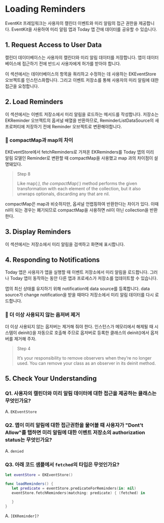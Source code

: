 # Loading Reminders

EventKit 프레임워크는 사용자의 캘린더 이벤트와 미리 알림의 접근 권한을 제공합니다. EventKit을 사용하여 미리 알림 앱과 Today 앱 간에 데이터를 공유할 수 있습니다.

## 1. Request Access to User Data

캘린더 데이터베이스는 사용자의 캘린더와 미리 알림 데이터를 저장합니다. 앱이 데이터베이스에 접근하기 전에 반드시 사용자에게 허가를 받아야 합니다.  
  
이 섹션에서는 데이터베이스의 항목을 쿼리하고 수정하는 데 사용하는 EKEventStore 오브젝트를 인스턴스화합니다. 그리고 이벤트 저장소를 통해 사용자의 미리 알림에 대한 접근을 요청합니다.

## 2. Load Reminders

이 섹션에서는 이벤트 저장소에서 미리 알림을 로드하는 메서드를 작성합니다. 저장소는 EKReminder 오브젝트의 옵셔널 배열을 반환하므로, ReminderListDataSource의 새 프로퍼티에 저장하기 전에 Reminder 오브젝트로 변환해야합니다.

### 📌 compactMap과 map의 차이

EKEventStore에서 fetchReminders로 가져온 EKReminders를 Today 앱의 미리 알림 모델인 Reminder로 변환할 때 compactMap을 사용했고 map 과의 차이점이 설명돼있다.

> Step 8  
>  
> Like map(_:), the compactMap(_:) method performs the given transformation with each element of the collection, but it also unwraps optionals, discarding any that are nil.

compactMap은 map과 비슷하지만, 옵셔널 언랩핑하여 반환한다는 차이가 있다. 이때 nil이 되는 경우는 폐기되므로 compactMap을 사용하면 nil이 아닌 collection을 반환한다.

## 3. Display Reminders

이 섹션에서는 저장소에서 미리 알림을 검색하고 화면에 표시합니다.

## 4. Responding to Notifications

Today 앱은 사용자가 앱을 실행할 때 이벤트 저장소에서 미리 알림을 로드합니다. 그러나 Today 앱이 동작하는 동안 다른 앱과 프로세스가 저장소를 업데이트할 수 있습니다.  
  
앱의 최신 상태를 유지하기 위해 notification에 data source를 등록합니다. data source가 change notification을 받을 때마다 저장소에서 미리 알림 데이터를 다시 로드합니다.

### 📌 더 이상 사용되지 않는 옵저버 제거

더 이상 사용되지 않는 옵저버는 제거해 줘야 한다. 인스턴스가 메모리에서 해제될 때 시스템이 deinit()을 자동으로 호출해 주므로 옵저버로 등록한 클래스의 deinit()에서 옵저버를 제거해 주자.

> Step 4  
>  
> It’s your responsibility to remove observers when they’re no longer used. You can remove your class as an observer in its deinit method.


## 5. Check Your Understanding

### Q1. 사용자의 캘린더와 미리 알림 데이터에 대한 접근을 제공하는 클래스는 무엇인가요?

A. `EKEventStore`

### Q2. 앱이 미리 알림에 대한 접근권한을 물어볼 때 사용자가 "Dont't Allow"를 탭하면 미리 알림에 대한 이벤트 저장소의 authorization status는 무엇인가요?

A. `denied`

### Q3. 아래 코드 샘플에서 `fetched`의 타입은 무엇인가요?

~~~swift
let eventStore = EKEventStore()

func loadReminders() {
   let predicate = eventStore.predicateForReminders(in: nil)
   eventStore.fetchReminders(matching: predicate) { (fetched) in
      
   }
}
~~~

A. `[EKReminder]?`
